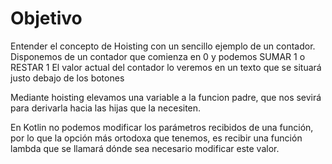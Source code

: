 # Objetivo

Entender el concepto de Hoisting con un sencillo ejemplo de un contador.
Disponemos de un contador que comienza en 0 y podemos SUMAR 1 o RESTAR 1
El valor actual del contador lo veremos en un texto que se situará justo
debajo de los botones

Mediante hoisting elevamos una variable a la funcion padre, que nos sevirá
para derivarla hacia las hijas que la necesiten.

En Kotlin no podemos modificar los parámetros recibidos de una función, por 
lo que la opción más ortodoxa que tenemos, es recibir una función lambda que 
se llamará dónde sea necesario modificar este valor.

